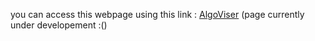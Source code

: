 you can access this webpage using this link : <a href = "https://algoviser.vercel.app">AlgoViser</a> (page currently under developement :()
